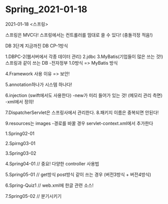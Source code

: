 # Spring_2021-01-18

2021-01-18 <스프링>

스프링은 MVC다!
스프링에서는 컨트롤러를 맘대로 쓸 수 있다! (충돌걱정 적음!)

DB 3단계
지금까진 DB CP-1방식

1.DBPC-2(웹서버에서 각종 데이터 관리)
2.jdbc
3.MyBatis(기업들이 많은 쓰는 것!) 스프링과 같이 쓰는 DB
-전자정부 1.0방식 => MyBatis 방식

4.Framework 사용 이유 => 보안!

5.annotation하나가 시스템 하나다!

6.injection (swift에서도 사용한다)
-new가 미리 들어가 있는 것! (메모리 관리 측면)
-xml에서 정의!

7.DispatcherServlet은 스프링사에서 관리한다.
8.패키지 이름은 중복되면 안된다!

9.resources는 images
-경로를 바꿀 경우 servlet-context.xml에서 추가한다

1.Spring02-01

2.Spirng03-01

3.Spring03-02

4.Spring04-01 // 중요! 다양한 controller 사용법

5.Spring05-01 // get방식 post방식 같이 쓰는 경우 (버전3방식 + 버전4방식)

6.Spring-Quiz1 // web.xml에 한글 관련 소스! 

7.Spring05-02 // 분기시키기



